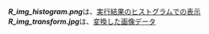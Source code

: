 ***R_img_histogram.png***は、<ins>実行結果のヒストグラムでの表示</ins><br>
***R_img_transform.jpg***は、<ins>変換した画像データ</ins>
